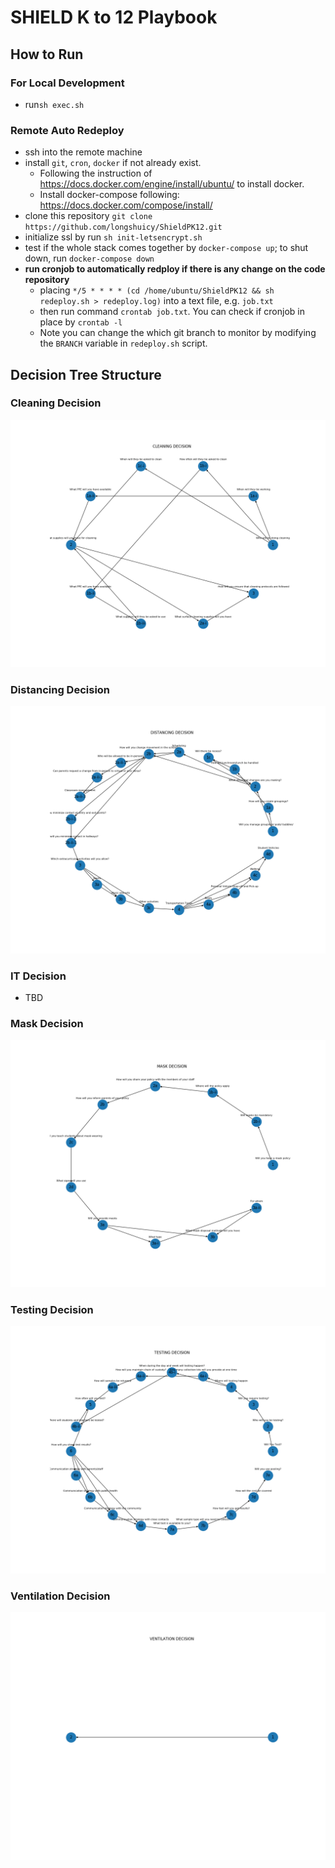 # SHIELD K to 12 Playbook

## How to Run

### For Local Development
- run`sh exec.sh`

### Remote Auto Redeploy
- ssh into the remote machine
- install `git`, `cron`, `docker` if not already exist. 
  - Following the instruction of https://docs.docker.com/engine/install/ubuntu/ to install docker.
  - Install docker-compose following: https://docs.docker.com/compose/install/
- clone this repository `git clone https://github.com/longshuicy/ShieldPK12.git`
- initialize ssl by run `sh init-letsencrypt.sh`
- test if the whole stack comes together by `docker-compose up`; to shut down, run `docker-compose down`  
- **run cronjob to automatically redploy if there is any change on the code repository**
  - placing `*/5 * * * * (cd /home/ubuntu/ShieldPK12 && sh redeploy.sh > redeploy.log)` into a text file, e.g. `job.txt`
  - then run command `crontab job.txt`. You can check if cronjob in place by `crontab -l`
  - Note you can change the which git branch to monitor by modifying the `BRANCH` variable in `redeploy.sh` script. 

## Decision Tree Structure
### Cleaning Decision
![image](test/cleaning_decision_graph.png)

### Distancing Decision
![image](test/distancing_decision_graph.png)

### IT Decision
- TBD

### Mask Decision
![image](test/mask_decision_graph.png)

### Testing Decision
![image](test/testing_decision_graph.png)

### Ventilation Decision
![image](test/ventilation_decision_graph.png)